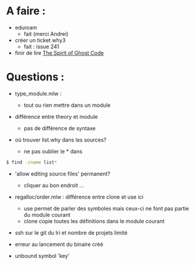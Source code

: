 # A faire :

- eduroam
  * fait (merci Andrei)
- créer un ticket why3
  * fait : issue 241
- finir de lire [The Spirit of Ghost Code](https://hal.inria.fr/hal-00873187v1/document)


# Questions :

- type_module.mlw :
  * tout ou rien mettre dans un module
  
- différence entre theory et module
  * pas de différence de syntaxe

- où trouver list.why dans les sources?
  * ne pas oublier le * dans 
```sh
$ find -iname list*
```

- 'allow editing source files' permanent?
  * cliquer au bon endroit ...

- regalloc/order.mlw : différence entre clone et use ici
  * use permet de parler des symboles mais ceux-ci ne font pas partie du module courant
  * clone copie toutes les définitions dans le module courant    

- ssh sur le git du lri et nombre de projets limité

- erreur au lancement du binaire créé

- unbound symbol 'key'

